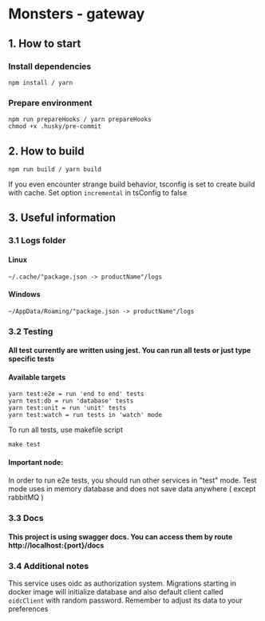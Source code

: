 # Monsters - gateway

## 1. How to start

### Install dependencies

```shell
npm install / yarn
```

### Prepare environment

```shell
npm run prepareHooks / yarn prepareHooks
chmod +x .husky/pre-commit
```

## 2. How to build

```shell
npm run build / yarn build
```

If you even encounter strange build behavior, tsconfig is set to create build with cache. Set option `incremental` in
tsConfig to false

## 3. Useful information

### 3.1 Logs folder

#### Linux

```text
~/.cache/"package.json -> productName"/logs
```

#### Windows

```text
~/AppData/Roaming/"package.json -> productName"/logs
```

### 3.2 Testing

#### All test currently are written using jest. You can run all tests or just type specific tests

#### Available targets

```text
yarn test:e2e = run 'end to end' tests
yarn test:db = run 'database' tests
yarn test:unit = run 'unit' tests
yarn test:watch = run tests in 'watch' mode
```

To run all tests, use makefile script

```text
make test
```

#### Important node:

In order to run e2e tests, you should run other services in "test" mode. Test mode uses in memory database and does not
save data anywhere ( except rabbitMQ )

### 3.3 Docs

#### This project is using swagger docs. You can access them by route http://localhost:{port}/docs

### 3.4 Additional notes

This service uses oidc as authorization system. Migrations starting in docker image will initialize database and also
default client called `oidcClient` with random password. Remember to adjust its data to your preferences